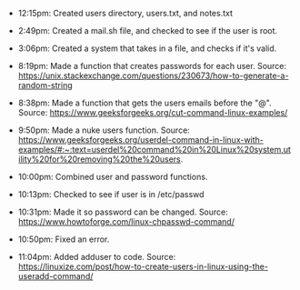 * 12:15pm: Created users directory, users.txt, and notes.txt

* 2:49pm: Created a mail.sh file, and checked to see if the user is root.

* 3:06pm: Created a system that takes in a file, and checks if it's valid.

* 8:19pm: Made a function that creates passwords for each user. Source: https://unix.stackexchange.com/questions/230673/how-to-generate-a-random-string

* 8:38pm: Made a function that gets the users emails before the "@". Source: https://www.geeksforgeeks.org/cut-command-linux-examples/

* 9:50pm: Made a nuke users function. Source: https://www.geeksforgeeks.org/userdel-command-in-linux-with-examples/#:~:text=userdel%20command%20in%20Linux%20system,utility%20for%20removing%20the%20users.

* 10:00pm: Combined user and password functions.

* 10:13pm: Checked to see if user is in /etc/passwd

* 10:31pm: Made it so password can be changed. Source: https://www.howtoforge.com/linux-chpasswd-command/

* 10:50pm: Fixed an error.

* 11:04pm: Added adduser to code. Source: https://linuxize.com/post/how-to-create-users-in-linux-using-the-useradd-command/
